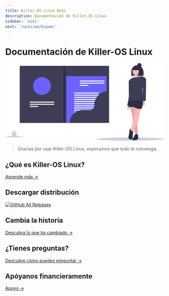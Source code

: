 ```yaml
---
title: Killer-OS Linux Wiki
description: Documentación de Killer-OS Linux
sidebar: 'wiki'
next: '/wiki/wm/bspwm/'
---
```


# Documentación de Killer-OS Linux

![Ctlos Linux Wiki](./images/docs.svg)

> Gracias por usar Killer-OS Linux, esperamos que todo le convenga.

## ¿Qué es Killer-OS Linux?
[Aprende más →](/wiki/whois)

## Descargar distribución
[![GitHub All Releases](https://img.shields.io/github/downloads/ctlos/ctlosiso/total.svg)](/get)

## Cambia la historia
[Descubra lo que ha cambiado →](/wiki/changelog)

## ¿Tienes preguntas?
[Descubre cómo puedes preguntar →](/contact)

## Apóyanos financieramente
[Apoyo →](/donat)

